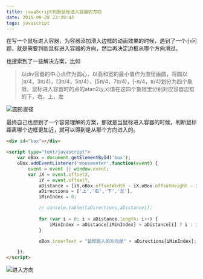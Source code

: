 ```yaml
---
title: javaScript判断鼠标进入容器的方向
date: 2015-09-28 23:39:43
tags: javascript
---
```


在写一个鼠标进入容器，为容器添加滑入边框的动画效果的时候，遇到了一个小问题，就是需要判断鼠标进入容器的方向，然后再决定边框从哪个方向滑过。

也搜索到了一些解决方案，比如

>以div容器的中心点作为圆心，以高和宽的最小值作为直径画圆，将圆以[π/4，3π/4)，[3π/4，5π/4），[5π/4，7π/4)，[-π/4，π/4)划分为四个象限，鼠标进入容器时的点的atan2(y,x)值在这四个象限里分别对应容器边框的下，右，上，左

<!--more-->

![圆形直径](http://images.cnitblog.com/i/599390/201404/161747198221329.jpg)

最终自己也想到了一个容易理解的方案，那就是当鼠标进入容器的时候，判断鼠标距离哪个边框更加近，就可以得到是从那个方向进入的。

```html
<div id="box"></div>

<script type="text/javascript">
	var oBox = document.getElementById('box');
	oBox.addEventListener('mouseenter',function(event) {
		event = event || window.event;
		var iX = event.offsetX,
			iY = event.offsetY,
			aDistance = [iY,oBox.offsetWidth - iX,oBox.offsetHeight - iY,iX],  //上右下走
			aDirections = ['上','右','下','左'],
			iMinIndex = 0;

			// console.table([aDirections,aDistance]);
				
			for (var i = 0; i < aDistance.length; i++) {
				iMinIndex = aDistance[iMinIndex] > aDistance[i] ? i : iMinIndex;
			}

			oBox.innerText = "鼠标进入的方向是" + aDirections[iMinIndex];

	});
</script>
```
![进入方向](http://o93mwnwp7.bkt.clouddn.com/github/mouseenter.png)